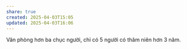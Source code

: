 ```yaml
---
share: true
created: 2025-04-03T15:05
updated: 2025-04-03T16:06
---
```


Văn phòng hơn ba chục người, chỉ có 5 người có thâm niên hơn 3 năm.